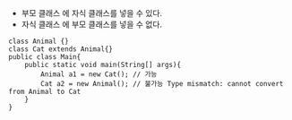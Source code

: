 - 부모 클래스 에 자식 클래스를 넣을 수 있다.
- 자식 클래스 에 부모 클래스를 넣을 수 없다.
```
class Animal {}
class Cat extends Animal{}
public class Main{
    public static void main(String[] args){
        Animal a1 = new Cat(); // 가능
        Cat a2 = new Animal(); // 불가능 Type mismatch: cannot convert from Animal to Cat
    }
}
```
